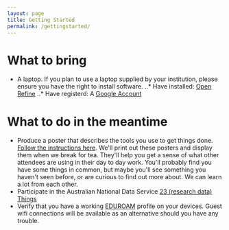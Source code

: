 ```yaml
---
layout: page
title: Getting Started
permalink: /gettingstarted/
---
```


# What to bring

* A laptop.  If you plan to use a laptop supplied by your institution, please ensure you have the right to install software.
..* Have installed: [Open Refine](http://openrefine.org/) 
..* Have registerd: A [Google Account](https://accounts.google.com/signup)

# What to do in the meantime

* Produce a poster that describes the tools you use to get things done. [Follow the instructions here](https://docs.google.com/presentation/d/1FWPtfUX33FohkcUeyvg0ENcg2Iz999ITXXR_hXANICI/edit?usp=sharing "Poster instructions"). We'll print out these posters and display them when we break for tea. They'll help you get a sense of what other attendees are using in their day to day work. You'll probably find you have some things in common, but maybe you'll see something you haven't seen before, or are curious to find out more about. We can learn a lot from each other.
* Participate in the Australian National Data Service [23 (research data) Things](http://ands.org.au/partners-and-communities/23-research-data-things)
* Verify that you have a working [EDUROAM](https://www.eduroam.org/) profile on your devices. Guest wifi connections will be available as an alternative should you have any trouble.

